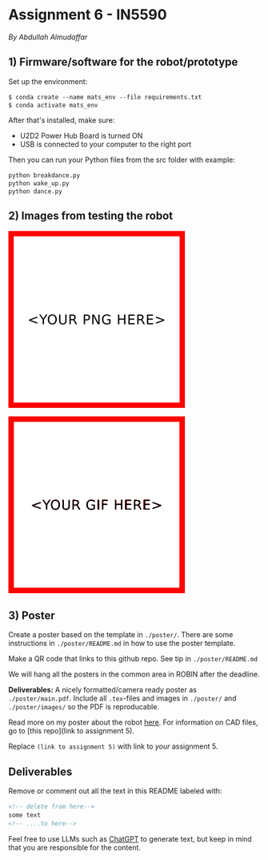 # Assignment 6 - IN5590
<!-- replace heading to name of prototype/robot -->
*By Abdullah Almudaffar*

## 1) Firmware/software for the robot/prototype

Set up the environment:
```
$ conda create --name mats_env --file requirements.txt
$ conda activate mats_env
```
After that's installed, make sure:
- U2D2 Power Hub Board is turned ON
- USB is connected to your computer to the right port

Then you can run your Python files from the src folder with example:
```
python breakdance.py
python wake_up.py
python dance.py
```

## 2) Images from testing the robot

[![Image of the prototype in action](./poster/images/2.png)](./poster/main.pdf)

[![GIF of the prototype in action](./poster/images/2.gif)](./poster/main.pdf)

## 3) Poster

Create a poster based on the template in `./poster/`. 
There are some instructions in `./poster/README.md` in how to use the poster template.

Make a QR code that links to this github repo. See tip in `./poster/README.md`

We will hang all the posters in the common area in ROBIN after the deadline.

**Deliverables:** A nicely formatted/camera ready poster as `./poster/main.pdf`. Include all `.tex`-files and images in `./poster/` and `./poster/images/` so the PDF is reproducable. 
<!-- ....to here-->

Read more on my poster about the robot [here](./poster/main.pdf). For information on
CAD files, go to [this repo](link to assignment 5).


<!-- delete from here to end of file -->

Replace `(link to assignment 5)` with link to *your* assignment 5.

## Deliverables

Remove or comment out all the text in this README labeled with: 

``` html
<!-- delete from here-->
some text
<!-- ....to here-->
```

Feel free to use LLMs such as [ChatGPT](https://gpt.uio.no/) to generate text, but keep in mind that you are responsible for the content.

